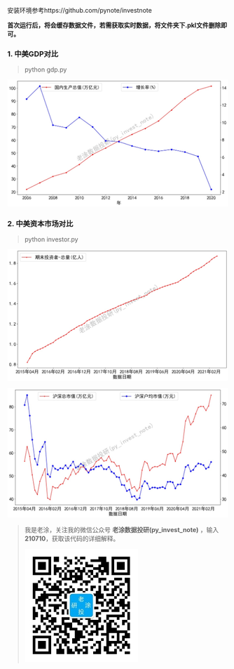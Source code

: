 安装环境参考https://github.com/pynote/investnote

**首次运行后，将会缓存数据文件，若需获取实时数据，将文件夹下.pkl文件删除即可。**
### 1. 中美GDP对比
>python gdp.py

![image](gdp.jpg)

### 2. 中美资本市场对比
>python investor.py

![image](investor.jpg)

![image](market_value.jpg)

>我是老涂，关注我的微信公众号 **老涂数据投研(py_invest_note)** ，输入**210710**，获取该代码的详细解释。
> 
>![image](../../../../image/qrcode_for_py_invest_note.jpg)